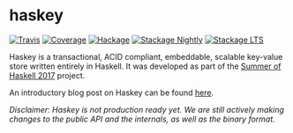 haskey
======

[![Travis](https://travis-ci.org/haskell-haskey/haskey.svg?branch=master)](https://travis-ci.org/haskell-haskey/haskey)
[![Coverage](https://coveralls.io/repos/github/haskell-haskey/haskey/badge.svg?branch=master)](https://coveralls.io/github/haskell-haskey/haskey?branch=master)
[![Hackage](https://img.shields.io/hackage/v/haskey.svg?maxAge=2592000)](https://hackage.haskell.org/package/haskey)
[![Stackage Nightly](http://stackage.org/package/haskey/badge/nightly)](http://stackage.org/nightly/package/haskey)
[![Stackage LTS](http://stackage.org/package/haskey/badge/lts)](http://stackage.org/lts/package/haskey)

Haskey is a transactional, ACID compliant, embeddable, scalable key-value
store written entirely in Haskell. It was developed as part of the [Summer of Haskell 2017][soh2017] project.

  [soh2017]: https://summer.haskell.org/news/2017-05-24-accepted-projects.html

An introductory blog post on Haskey can be found [here][introduction].

  [introduction]: https://deliquus.com/posts/2017-08-24-introducing-haskey.html

_Disclaimer: Haskey is not production ready yet. We are still actively making
changes to the public API and the internals, as well as the binary format._
